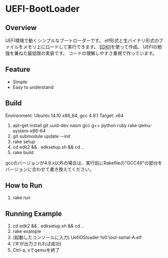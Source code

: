 UEFI-BootLoader
=============

## Overview
UEFI環境で動くシンプルなブートローダーです。
elf形式と生バイナリ形式のファイルをメモリ上にロードして実行できます。
[EDKII](https://github.com/tianocore/edk2)を使って作成。
UEFIの勉強を兼ねた最低限の実装です。
コードの理解しやすさ重視で作っています。

## Feature
* Simple
* Easy to understand

## Build
Environment: Ubuntu 14.10 x86_64, gcc 4.9.1
Target: x64

1. apt-get install git uuid-dev nasm gcc g++ python ruby rake qemu-system-x86-64
1. git submodule update --init
1. rake setup
1. cd edk2 && . edksetup.sh && cd ..
1. rake build

gccのバージョンが4.9.x以外の場合は、実行前にRakefileの"GCC49"の部分をバージョンに合わせて書き換えてください。

## How to Run
1. rake run

## Running Example
1. cd edk2 && . edksetup.sh && cd ..
1. rake example
1. (起動したコンソールに入力) UefiOSloader fs0:\out-serial-A.elf
1. ('A'が出力されれば成功)
1. Ctrl-a, xでqemuを終了

